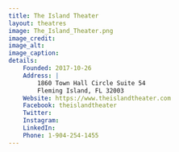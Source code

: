 ```yaml
---
title: The Island Theater
layout: theatres
image: The_Island_Theater.png
image_credit:
image_alt:
image_caption:
details:
    Founded: 2017-10-26
    Address: |
        1860 Town Hall Circle Suite 54
        Fleming Island, FL 32003
    Website: https://www.theislandtheater.com
    Facebook: theislandtheater
    Twitter: 
    Instagram: 
    LinkedIn: 
    Phone: 1-904-254-1455
---
```

